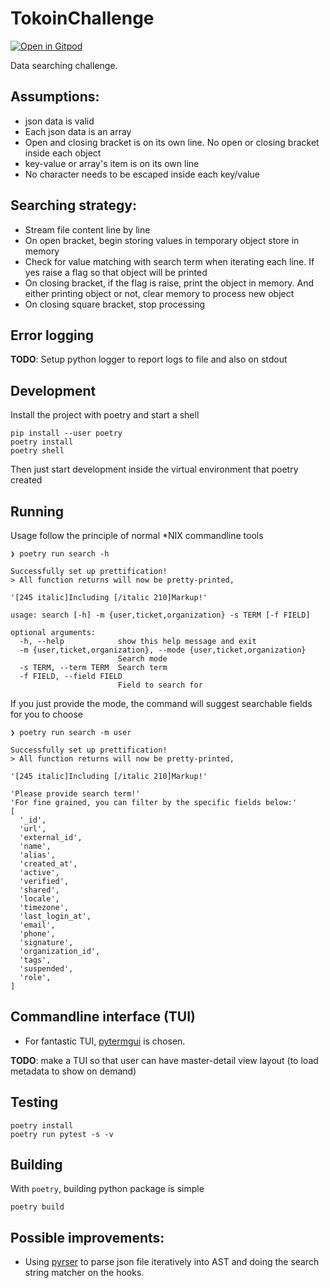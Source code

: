# TokoinChallenge

[![Open in Gitpod](https://gitpod.io/button/open-in-gitpod.svg)](https://gitpod.io/#https://github.com/InNoobWeTrust/tokoin_challenge)

Data searching challenge.

## Assumptions:
- json data is valid
- Each json data is an array
- Open and closing bracket is on its own line. No open or closing bracket inside each object
- key-value or array's item is on its own line
- No character needs to be escaped inside each key/value

## Searching strategy:
- Stream file content line by line
- On open bracket, begin storing values in temporary object store in memory
- Check for value matching with search term when iterating each line. If yes raise a flag so that object will be printed
- On closing bracket, if the flag is raise, print the object in memory. And either printing object or not, clear memory to process new object
- On closing square bracket, stop processing

## Error logging
**TODO**: Setup python logger to report logs to file and also on stdout

## Development

Install the project with poetry and start a shell

```shell
pip install --user poetry
poetry install
poetry shell
```

Then just start development inside the virtual environment that poetry created

## Running
Usage follow the principle of normal *NIX commandline tools

```shell
❯ poetry run search -h

Successfully set up prettification!
> All function returns will now be pretty-printed,

'[245 italic]Including [/italic 210]Markup!'

usage: search [-h] -m {user,ticket,organization} -s TERM [-f FIELD]

optional arguments:
  -h, --help            show this help message and exit
  -m {user,ticket,organization}, --mode {user,ticket,organization}
                        Search mode
  -s TERM, --term TERM  Search term
  -f FIELD, --field FIELD
                        Field to search for
```

If you just provide the mode, the command will suggest searchable fields for you to choose

```shell
❯ poetry run search -m user

Successfully set up prettification!
> All function returns will now be pretty-printed,

'[245 italic]Including [/italic 210]Markup!'

'Please provide search term!'
'For fine grained, you can filter by the specific fields below:'
[
  '_id',
  'url',
  'external_id',
  'name',
  'alias',
  'created_at',
  'active',
  'verified',
  'shared',
  'locale',
  'timezone',
  'last_login_at',
  'email',
  'phone',
  'signature',
  'organization_id',
  'tags',
  'suspended',
  'role',
]
```

## Commandline interface (TUI)
- For fantastic TUI, [pytermgui](https://github.com/bczsalba/pytermgui) is chosen.

**TODO**: make a TUI so that user can have master-detail view layout (to load metadata to show on demand)

## Testing

```shell
poetry install
poetry run pytest -s -v
```

## Building

With `poetry`, building python package is simple

```shell
poetry build
```

## Possible improvements:
- Using [pyrser](https://pythonhosted.org/pyrser/tutorial1.html#hooks) to parse json file iteratively into AST and doing the search string matcher on the hooks.
